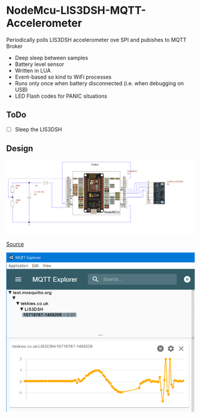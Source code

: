# NodeMcu-LIS3DSH-MQTT-Accelerometer

Periodically polls LIS3DSH accelerometer ove SPI and pubishes to MQTT Broker

* Deep sleep between samples
* Battery level sensor
* Written in LUA
* Event-based so kind to WiFi processes
* Runs only once when battery disconnected (i.e. when debugging on USB)
* LED Flash codes for PANIC situations

## ToDo
- [ ] Sleep the LIS3DSH

## Design
![Circuit Diagram](src/Circuit-Diagram-TinyCAD.png)

[Source](https://www.circuit-diagram.org/circuits/bc4837dfeb004d6ab27e804357bb4d59)

![MQTT Explorer Chart](doc/MQTT-Explorer-Chart.png)

